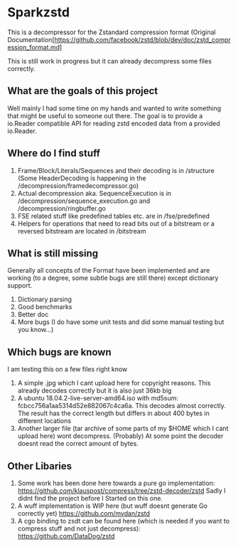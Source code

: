 # Sparkzstd
This is a decompressor for the Zstandard compression format (Original Documentation[https://github.com/facebook/zstd/blob/dev/doc/zstd_compression_format.md]

This is still work in progress but it can already decompress some files correctly.

## What are the goals of this project
Well mainly I had some time on my hands and wanted to write something that might be useful to someone out there.
The goal is to provide a io.Reader compatible API for reading zstd encoded data from a provided io.Reader.

## Where do I find stuff
1. Frame/Block/Literals/Sequences and their decoding is in /structure (Some HeaderDecoding is happening in the /decompression/framedecompressor.go)
2. Actual decompression aka. SequenceExecution is in /decompression/sequence_execution.go and /decompression/ringbuffer.go
3. FSE related stuff like predefined tables etc. are in /fse/predefined
4. Helpers for operations that need to read bits out of a bitstream or a reversed bitstream are located in /bitstream

## What is still missing
Generally all concepts of the Format have been implemented and are working (to a degree, some subtle bugs are still there) except dictionary support.
1. Dictionary parsing
1. Good benchmarks
2. Better doc
3. More bugs (I do have some unit tests and did some manual testing but you know...)

## Which bugs are known
I am testing this on a few files right know
1. A simple .jpg which I cant upload here for copyright reasons. 
This already decodes correctly but it is also just 36kb big
2. A ubuntu 18.04.2-live-server-amd64.iso with md5sum: fcbcc756a1aa5314d52e882067c4ca6a. 
This decodes almost correctly. The result has the correct length but differs in about 400 bytes in different locations
3. Another larger file (tar archive of some parts of my $HOME which I cant upload here) wont decompress. (Probably) At some point the decoder doesnt read the correct amount of bytes.

## Other Libaries
1. Some work has been done here towards a pure go implementation: https://github.com/klauspost/compress/tree/zstd-decoder/zstd Sadly I didnt find the project before I Started on this one.
2. A wuff implementation is WIP here (but wuff doesnt generate Go correctly yet) https://github.com/mvdan/zstd
3. A cgo binding to zsdt can be found here (which is needed if you want to compress stuff and not just decompress): https://github.com/DataDog/zstd 


